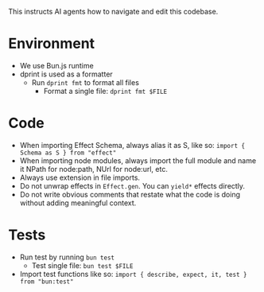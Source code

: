 This instructs AI agents how to navigate and edit this codebase.

# Environment

- We use Bun.js runtime
- dprint is used as a formatter
  - Run `dprint fmt` to format all files
    - Format a single file: `dprint fmt $FILE`

# Code

- When importing Effect Schema, always alias it as S, like so: `import { Schema as S } from "effect"`
- When importing node modules, always import the full module and name it NPath for node:path, NUrl for node:url, etc.
- Always use extension in file imports.
- Do not unwrap effects in `Effect.gen`. You can `yield*` effects directly.
- Do not write obvious comments that restate what the code is doing without adding meaningful context.

# Tests

- Run test by running `bun test`
  - Test single file: `bun test $FILE`
- Import test functions like so: `import { describe, expect, it, test } from "bun:test"`
